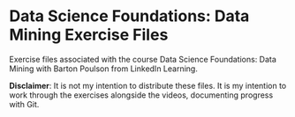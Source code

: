 # Data Science Foundations: Data Mining Exercise Files

Exercise files associated with the course Data Science Foundations: Data Mining with Barton Poulson from LinkedIn Learning.

**Disclaimer**: It is not my intention to distribute these files. It is my intention to work through the exercises alongside the videos, documenting progress with Git.
